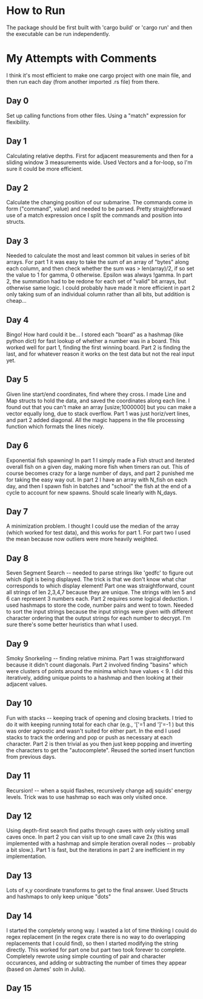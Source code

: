 # How to Run
The package should be first built with 'cargo build' or 'cargo run' and then the executable can be run independently. 

# My Attempts with Comments

I think it's most efficient to make one cargo project with one main file, and then run each day (from another imported .rs file) from there. 

## Day 0
Set up calling functions from other files. Using a "match" expression for flexibility.

## Day 1
Calculating relative depths. First for adjacent measurements and then for a sliding window 3 measurements wide. Used Vectors and a for-loop, so I'm sure it could be more efficient. 

## Day 2
Calculate the changing position of our submarine. The commands come in form ("command", value) and needed to be parsed. Pretty straightforward use of a match expression once I split the commands and position into structs.

## Day 3
Needed to calculate the most and least common bit values in series of bit arrays. For part 1 it was easy to take the sum of an array of "bytes" along each column, and then check whether the sum was > len(array)/2, if so set the value to 1 for gamma, 0 otherwise. Epsilon was always !gamma. In part 2, the summation had to be redone for each set of "valid" bit arrays, but otherwise same logic. I could probably have made it more efficient in part 2 only taking sum of an individual column rather than all bits, but addition is cheap...

## Day 4
Bingo! How hard could it be... I stored each "board" as a hashmap (like python dict) for fast lookup of whether a number was in a board. This worked well for part 1, finding the first winning board. Part 2 is finding the last, and for whatever reason it works on the test data but not the real input yet.

## Day 5
Given line start/end coordinates, find where they cross. I made Line and Map structs to hold the data, and saved the coordinates along each line. I found out that you can't make an array [usize;1000000] but you can make a vector equally long, due to stack overflow. Part 1 was just horiz/vert lines, and part 2 added diagonal. All the magic happens in the file processing function which formats the lines nicely.

## Day 6
Exponential fish spawning! In part 1 I simply made a Fish struct and iterated overall fish on a given day, making more fish when timers ran out. This of course becomes crazy for a large number of days, and part 2 punished me for taking the easy way out. In part 2 I have an array with N_fish on each day, and then I spawn fish in batches and "school" the fish at the end of a cycle to account for new spawns. Should scale linearly with N_days. 

## Day 7
A minimization problem. I thought I could use the median of the array (which worked for test data), and this works for part 1. For part two I used the mean because now outliers were more heavily weighted. 

## Day 8
Seven Segment Search -- needed to parse strings like 'gedfc' to figure out which digit is being displayed. The trick is that we don't know what char corresponds to which display element! Part one was straightforward, count all strings of len 2,3,4,7 because they are unique. The strings with len 5 and 6 can represent 3 numbers each. Part 2 requires some logical deduction. I used hashmaps to store the code, number pairs and went to town. Needed to sort the input strings because the input strings were given with different character ordering that the output strings for each number to decrypt. I'm sure there's some better heuristics than what I used.

## Day 9
Smoky Snorkeling -- finding relative minima. Part 1 was straightforward because it didn't count diagonals. Part 2 involved finding "basins" which were clusters of points around the minima which have values < 9. I did this iteratively, adding unique points to a hashmap and then looking at their adjacent values.

## Day 10
Fun with stacks -- keeping track of opening and closing brackets. I tried to do it with keeping running total for each char (e.g., '['=1 and ']'=-1 ) but this was order agnostic and wasn't suited for either part. In the end I used stacks to track the ordering and pop or push as necessary at each character. Part 2 is then trivial as you then just keep popping and inverting the characters to get the "autocomplete". Reused the sorted insert function from previous days.

## Day 11
Recursion! -- when a squid flashes, recursively change adj squids' energy levels. Trick was to use hashmap so each  was only visited once.

## Day 12
Using depth-first search find paths through caves with only visiting small caves once. In part 2 you can visit up to one small cave 2x (this was implemented with a hashmap and simple iteration overall nodes -- probably a bit slow.). Part 1 is fast, but the iterations in part 2 are inefficient in my implementation.

## Day 13
Lots of x,y coordinate transforms to get to the final answer. Used Structs and hashmaps to only keep unique "dots"

## Day 14
I started the completely wrong way. I wasted a lot of time thinking I could do regex replacement (in the regex crate there is no way to do overlapping replacements that I could find), so then I started modifying the string directly. This worked for part one but part two took forever to complete. Completely rewrote using simple counting of pair and character occurances, and adding or subtracting the number of times they appear (based on James' soln in Julia).

## Day 15
